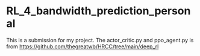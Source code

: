 # RL_4_bandwidth_prediction_personal
This is a submission for my project.
The actor_critic.py and ppo_agent.py is from https://github.com/thegreatwb/HRCC/tree/main/deep_rl
